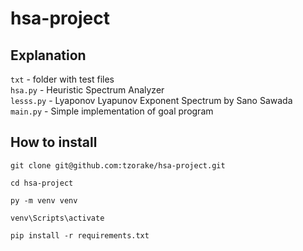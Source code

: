 # hsa-project

## Explanation
`txt` - folder with test files \
`hsa.py` - Heuristic Spectrum Analyzer \
`lesss.py` - Lyaponov Lyapunov Exponent Spectrum by Sano Sawada \
`main.py` - Simple implementation of goal program

## How to install
```
git clone git@github.com:tzorake/hsa-project.git

cd hsa-project

py -m venv venv

venv\Scripts\activate

pip install -r requirements.txt
```